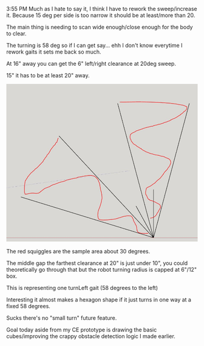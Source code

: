 3:55 PM
Much as I hate to say it, I think I have to rework the sweep/increase it. Because 15 deg per side is too narrow it should be at least/more than 20.

The main thing is needing to scan wide enough/close enough for the body to clear.

The turning is 58 deg so if I can get say... ehh I don't know everytime I rework gaits it sets me back so much.

At 16" away you can get the 6" left/right clearance at 20deg sweep.

15" it has to be at least 20" away.

<img src="../../media/05-08-2022--scan-areas.JPG" width="800"/>

The red squiggles are the sample area about 30 degrees.

The middle gap the farthest clearance at 20" is just under 10", you could theoretically go through that but the robot turning radius is capped at 6"/12" box.

This is representing one turnLeft gait (58 degrees to the left)

Interesting it almost makes a hexagon shape if it just turns in one way at a fixed 58 degrees.

Sucks there's no "small turn" future feature.

Goal today aside from my CE prototype is drawing the basic cubes/improving the crappy obstacle detection logic I made earlier.

